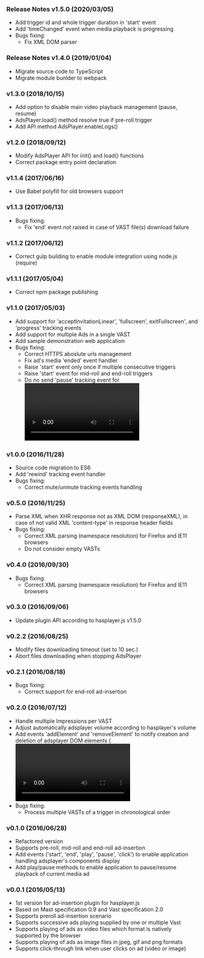 ### Release Notes v1.5.0 (2020/03/05)
* Add trigger id and whole trigger duration in 'start' event
* Add 'timeChanged' event when media playback is progressing
* Bugs fixing:
  - Fix XML DOM parser

### Release Notes v1.4.0 (2019/01/04)
* Migrate source code to TypeScript
* Migrate module bunlder to webpack

### v1.3.0 (2018/10/15)
* Add option to disable main video playback management (pause, resume)
* AdsPlayer.load() method resolve true if pre-roll trigger
* Add API method AdsPlayer.enableLogs() 

### v1.2.0 (2018/09/12)
* Modify AdsPlayer API for init() and load() functions
* Correct package entry point declaration 

### v1.1.4 (2017/06/16)
* Use Babel polyfill for old browsers support

### v1.1.3 (2017/06/13)
* Bugs fixing:
  - Fix 'end' event not raised in case of VAST file(s) download failure

### v1.1.2 (2017/06/12)
* Correct gulp building to enable module integration using node.js (require)

### v1.1.1 (2017/05/04)
* Correct npm package publishing

### v1.1.0 (2017/05/03)
* Add support for 'acceptInvitationLinear', 'fullscreen', exitFullscreen', and 'progress' tracking events
* Add support for multiple Ads in a single VAST
* Add sample demonstration web application
* Bugs fixing:
  - Correct HTTPS aboslute urls management
  - Fix ad's media 'ended' event handler
  - Raise 'start' event only once if multiple consecutive triggers
  - Raise 'start' event for mid-roll and end-roll triggers
  - Do no send 'pause' tracking event for <video>'s 'pause' event raised at end of stream

### v1.0.0 (2016/11/28)
* Source code migration to ES6
* Add 'rewind' tracking event handler
* Bugs fixing:
  - Correct mute/unmute tracking events handling

### v0.5.0 (2016/11/25)
* Parse XML when XHR response not as XML DOM (responseXML), in case of not valid XML 'content-type' in response header fields
* Bugs fixing:
  - Correct XML parsing (namespace resolution) for Firefox and IE11 browsers
  - Do not consider empty VASTs

### v0.4.0 (2016/09/30)
* Bugs fixing:
  - Correct XML parsing (namespace resolution) for Firefox and IE11 browsers

### v0.3.0 (2016/09/06)
* Update plugin API according to hasplayer.js v1.5.0

### v0.2.2 (2016/08/25)
* Modify files downloading timeout (set to 10 sec.)
* Abort files downloading when stopping AdsPlayer

### v0.2.1 (2016/08/18)
* Bugs fixing:
  - Correct support for end-roll ad-insertion

### v0.2.0 (2016/07/12)
* Handle multiple Impressions per VAST
* Adjust automatically adsplayer volume according to hasplayer's volume
* Add events 'addElement' and 'removeElement' to notify creation and deletion of adsplayer DOM elements (<video> or <img>)
* Bugs fixing:
  - Process multiple VASTs of a trigger in chronological order

### v0.1.0 (2016/06/28)
* Refactored version
* Supports pre-roll, mid-roll and end-roll ad-insertion
* Add events ('start', 'end', 'play', 'pause', 'click') to enable application handling adsplayer's components display
* Add play/pause methods to enable application to pause/resume playback of current media ad

### v0.0.1 (2016/05/13)
* 1st version for ad-insertion plugin for hasplayer.js
* Based on Mast specification 0.9 and Vast specification 2.0
* Supports preroll ad-insertion scenario
* Supports successive ads playing supplied by one or multiple Vast
* Supports playing of ads as video files which format is natively supported by the browser
* Supports playing of ads as image files in jpeg, gif and png formats
* Supports click-through link when user clicks on ad (video or image)
